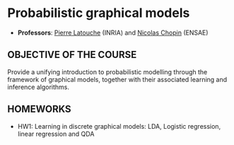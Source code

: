 # Probabilistic graphical models

* **Professors**: [Pierre Latouche](https://scholar.google.com/citations?user=LlSJplkAAAAJ&hl=en) (INRIA) and [Nicolas Chopin](https://scholar.google.com/citations?hl=en&user=pXG4LfoAAAAJ) (ENSAE) 

## OBJECTIVE OF THE COURSE

Provide a unifying introduction to probabilistic modelling through the framework of graphical models, together with their associated  learning and inference algorithms.

## HOMEWORKS

* HW1: Learning in discrete graphical models: LDA, Logistic regression, linear regression and QDA
